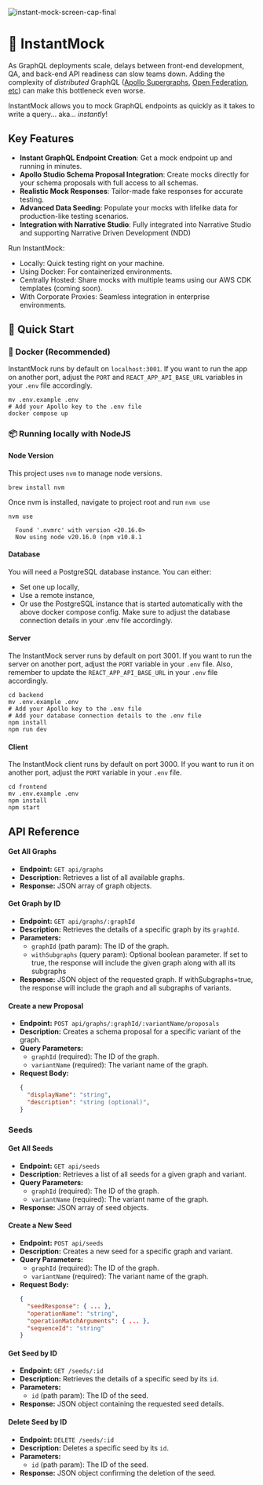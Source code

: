 ![instant-mock-screen-cap-final](https://github.com/user-attachments/assets/de0f50d4-5a71-4e5a-b479-37c6cfa0481d)

# 🚀 InstantMock

As GraphQL deployments scale, delays between front-end development, QA, and back-end API readiness can slow teams down.  Adding the complexity of _distributed_ GraphQL ([Apollo Supergraphs](https://www.apollographql.com/federation), [Open Federation](https://open-federation.org/), [etc](https://grafbase.com/docs/federation)) can make this bottleneck even worse.

InstantMock allows you to mock GraphQL endpoints as quickly as it takes to write a query... aka... _instantly_!

## Key Features

* **Instant GraphQL Endpoint Creation**: Get a mock endpoint up and running in minutes. 
* **Apollo Studio Schema Proposal Integration**: Create mocks directly for your schema proposals with full access to all schemas.
* **Realistic Mock Responses**: Tailor-made fake responses for accurate testing.
* **Advanced Data Seeding**: Populate your mocks with lifelike data for production-like testing scenarios.
* **Integration with Narrative Studio**: Fully integrated into Narrative Studio and supporting Narrative Driven Development (NDD)

Run InstantMock:

* Locally: Quick testing right on your machine.
* Using Docker: For containerized environments.
* Centrally Hosted: Share mocks with multiple teams using our AWS CDK templates (coming soon).
* With Corporate Proxies: Seamless integration in enterprise environments.

## 🚀 Quick Start

### 🐳 Docker (Recommended)

InstantMock runs by default on `localhost:3001`. If you want to run the app on another port, adjust the `PORT` and `REACT_APP_API_BASE_URL` variables in your `.env` file accordingly.

```Shell
mv .env.example .env
# Add your Apollo key to the .env file
docker compose up
```

### 📦 Running locally with NodeJS

#### Node Version

This project uses `nvm` to manage node versions.

```Shell
brew install nvm
```
Once nvm is installed, navigate to project root and run `nvm use`

```Shell
nvm use

  Found '.nvmrc' with version <20.16.0>
  Now using node v20.16.0 (npm v10.8.1
```

#### Database

You will need a PostgreSQL database instance. You can either:

* Set one up locally,
* Use a remote instance,
* Or use the PostgreSQL instance that is started automatically with the above docker compose config.
  Make sure to adjust the database connection details in your .env file accordingly.

#### Server

The InstantMock server runs by default on port 3001. If you want to run the server on another port, adjust the `PORT` variable in your `.env` file. Also, remember to update the `REACT_APP_API_BASE_URL` in your `.env` file accordingly.

```Shell
cd backend
mv .env.example .env
# Add your Apollo key to the .env file
# Add your database connection details to the .env file
npm install
npm run dev
```

#### Client

The InstantMock client runs by default on port 3000. If you want to run it on another port, adjust the `PORT` variable in your `.env` file.

```Shell
cd frontend
mv .env.example .env
npm install
npm start
```

## API Reference

#### Get All Graphs

* **Endpoint:** `GET api/graphs`
* **Description:** Retrieves a list of all available graphs.
* **Response:** JSON array of graph objects.

#### Get Graph by ID

* **Endpoint:** `GET api/graphs/:graphId`
* **Description:** Retrieves the details of a specific graph by its `graphId`.
* **Parameters:**
  * `graphId` (path param): The ID of the graph.
  * `withSubgraphs` (query param): Optional boolean parameter. If set to true, the response will include the given graph along with all its subgraphs
* **Response:** JSON object of the requested graph. If withSubgraphs=true, the response will include the graph and all subgraphs of variants.

#### Create a new Proposal

* **Endpoint:** `POST api/graphs/:graphId/:variantName/proposals`
* **Description:** Creates a schema proposal for a specific variant of the graph.
* **Query Parameters:**
  * `graphId` (required): The ID of the graph.
  * `variantName` (required): The variant name of the graph.
* **Request Body:**
  ```JSON
  {
    "displayName": "string",
    "description": "string (optional)",
  }
  ```

### Seeds

#### Get All Seeds

* **Endpoint:** `GET api/seeds`
* **Description:** Retrieves a list of all seeds for a given graph and variant.
* **Query Parameters:**
  * `graphId` (required): The ID of the graph.
  * `variantName` (required): The variant name of the graph.
* **Response:** JSON array of seed objects.

#### Create a New Seed

* **Endpoint:** `POST api/seeds`
* **Description:** Creates a new seed for a specific graph and variant.
* **Query Parameters:**
  * `graphId` (required): The ID of the graph.
  * `variantName` (required): The variant name of the graph.
* **Request Body:**
  ```JSON
  {
    "seedResponse": { ... },
    "operationName": "string",
    "operationMatchArguments": { ... },
    "sequenceId": "string"
  }
  ```

#### Get Seed by ID

* **Endpoint:** `GET /seeds/:id`
* **Description:** Retrieves the details of a specific seed by its `id`.
* **Parameters:**
  * `id` (path param): The ID of the seed.
* **Response:** JSON object containing the requested seed details.

#### Delete Seed by ID

* **Endpoint:** `DELETE /seeds/:id`
* **Description:** Deletes a specific seed by its `id`.
* **Parameters:**
  * `id` (path param): The ID of the seed.
* **Response:** JSON object confirming the deletion of the seed.

